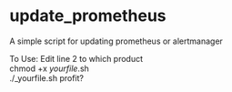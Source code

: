 # update_prometheus
A simple script for updating prometheus or alertmanager


To Use:
Edit line 2 to which product  
chmod +x _yourfile_.sh  
./_yourfile.sh 
profit?  
